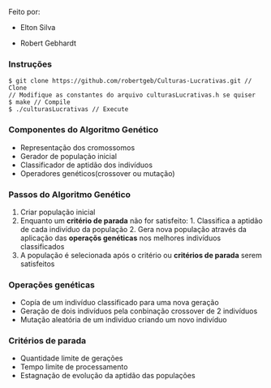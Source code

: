 Feito por:

  * Elton Silva

  * Robert Gebhardt

### Instruções

    $ git clone https://github.com/robertgeb/Culturas-Lucrativas.git // Clone
    // Modifique as constantes do arquivo culturasLucrativas.h se quiser
    $ make // Compile
    $ ./culturasLucrativas // Execute

### Componentes do Algoritmo Genético

  * Representação dos cromossomos
  * Gerador de população inicial
  * Classificador de aptidão dos indivíduos
  * Operadores genéticos(crossover ou mutação)


### Passos do Algoritmo Genético

  1. Criar população inicial
  2. Enquanto um **critério de parada** não for satisfeito:
    1. Classifica a aptidão de cada indivíduo da população
    2. Gera nova população através da aplicação das **operaçõs genéticas** nos melhores indivíduos classificados
  3. A população é selecionada após o critério ou **critérios de parada** serem satisfeitos

### Operações genéticas

  * Copía de um indivíduo classificado para uma nova geração
  * Geração de dois indivíduos pela conbinação crossover de 2 indivíduos
  * Mutação aleatória de um individuo criando um novo indivíduo

### Critérios de parada

  * Quantidade limite de gerações
  * Tempo limite de processamento
  * Estagnação de evolução da aptidão das populações

